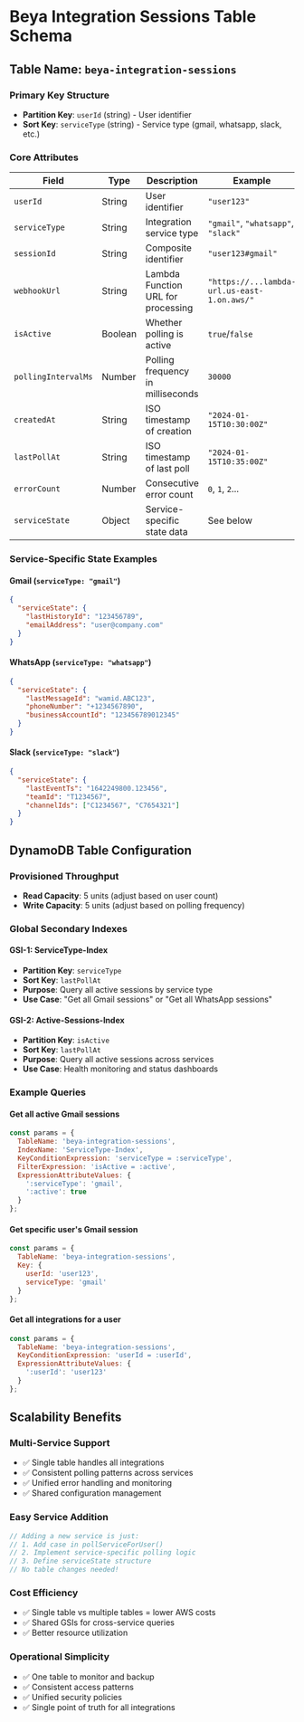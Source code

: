 # Beya Integration Sessions Table Schema

## Table Name: `beya-integration-sessions`

### Primary Key Structure
- **Partition Key**: `userId` (string) - User identifier
- **Sort Key**: `serviceType` (string) - Service type (gmail, whatsapp, slack, etc.)

### Core Attributes
| Field | Type | Description | Example |
|-------|------|-------------|---------|
| `userId` | String | User identifier | `"user123"` |
| `serviceType` | String | Integration service type | `"gmail"`, `"whatsapp"`, `"slack"` |
| `sessionId` | String | Composite identifier | `"user123#gmail"` |
| `webhookUrl` | String | Lambda Function URL for processing | `"https://...lambda-url.us-east-1.on.aws/"` |
| `isActive` | Boolean | Whether polling is active | `true`/`false` |
| `pollingIntervalMs` | Number | Polling frequency in milliseconds | `30000` |
| `createdAt` | String | ISO timestamp of creation | `"2024-01-15T10:30:00Z"` |
| `lastPollAt` | String | ISO timestamp of last poll | `"2024-01-15T10:35:00Z"` |
| `errorCount` | Number | Consecutive error count | `0`, `1`, `2`... |
| `serviceState` | Object | Service-specific state data | See below |

### Service-Specific State Examples

#### Gmail (`serviceType: "gmail"`)
```json
{
  "serviceState": {
    "lastHistoryId": "123456789",
    "emailAddress": "user@company.com"
  }
}
```

#### WhatsApp (`serviceType: "whatsapp"`)
```json
{
  "serviceState": {
    "lastMessageId": "wamid.ABC123",
    "phoneNumber": "+1234567890",
    "businessAccountId": "123456789012345"
  }
}
```

#### Slack (`serviceType: "slack"`)
```json
{
  "serviceState": {
    "lastEventTs": "1642249800.123456",
    "teamId": "T1234567",
    "channelIds": ["C1234567", "C7654321"]
  }
}
```

## DynamoDB Table Configuration

### Provisioned Throughput
- **Read Capacity**: 5 units (adjust based on user count)
- **Write Capacity**: 5 units (adjust based on polling frequency)

### Global Secondary Indexes

#### GSI-1: ServiceType-Index
- **Partition Key**: `serviceType`
- **Sort Key**: `lastPollAt`
- **Purpose**: Query all active sessions by service type
- **Use Case**: "Get all Gmail sessions" or "Get all WhatsApp sessions"

#### GSI-2: Active-Sessions-Index
- **Partition Key**: `isActive`
- **Sort Key**: `lastPollAt`
- **Purpose**: Query all active sessions across services
- **Use Case**: Health monitoring and status dashboards

### Example Queries

#### Get all active Gmail sessions
```javascript
const params = {
  TableName: 'beya-integration-sessions',
  IndexName: 'ServiceType-Index',
  KeyConditionExpression: 'serviceType = :serviceType',
  FilterExpression: 'isActive = :active',
  ExpressionAttributeValues: {
    ':serviceType': 'gmail',
    ':active': true
  }
};
```

#### Get specific user's Gmail session
```javascript
const params = {
  TableName: 'beya-integration-sessions',
  Key: {
    userId: 'user123',
    serviceType: 'gmail'
  }
};
```

#### Get all integrations for a user
```javascript
const params = {
  TableName: 'beya-integration-sessions',
  KeyConditionExpression: 'userId = :userId',
  ExpressionAttributeValues: {
    ':userId': 'user123'
  }
};
```

## Scalability Benefits

### Multi-Service Support
- ✅ Single table handles all integrations
- ✅ Consistent polling patterns across services
- ✅ Unified error handling and monitoring
- ✅ Shared configuration management

### Easy Service Addition
```javascript
// Adding a new service is just:
// 1. Add case in pollServiceForUser()
// 2. Implement service-specific polling logic
// 3. Define serviceState structure
// No table changes needed!
```

### Cost Efficiency
- ✅ Single table vs multiple tables = lower AWS costs
- ✅ Shared GSIs for cross-service queries
- ✅ Better resource utilization

### Operational Simplicity
- ✅ One table to monitor and backup
- ✅ Consistent access patterns
- ✅ Unified security policies
- ✅ Single point of truth for all integrations 